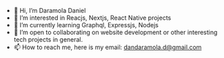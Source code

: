 - 👋 Hi, I’m Daramola Daniel
- 👀 I’m interested in Reacjs, Nextjs, React Native projects 
- 🌱 I’m currently learning Graphql, Expressjs, Nodejs
- 💞️ I’m open to collaborating on website development or other interesting tech projects in general.
- 📫 How to reach me, here is my email: dandaramola.d@gmail.com

<!---
DaramolaD/DaramolaD is a ✨ special ✨ repository because its `README.md` (this file) appears on your GitHub profile.
You can click the Preview link to take a look at your changes.
--->

